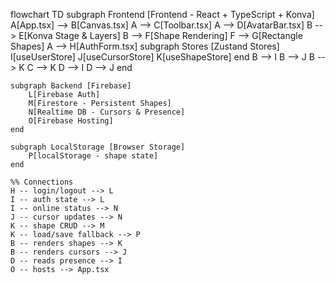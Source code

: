<!-- for what it's worth i find this artifact pretty unhelpful -->
flowchart TD
    subgraph Frontend [Frontend - React + TypeScript + Konva]
        A[App.tsx] --> B[Canvas.tsx]
        A --> C[Toolbar.tsx]
        A --> D[AvatarBar.tsx]
        B --> E[Konva Stage & Layers]
        B --> F[Shape Rendering]
        F --> G[Rectangle Shapes]
        A --> H[AuthForm.tsx]
        subgraph Stores [Zustand Stores]
            I[useUserStore] 
            J[useCursorStore]
            K[useShapeStore]
        end
        B --> I
        B --> J
        B --> K
        C --> K
        D --> I
        D --> J
    end

    subgraph Backend [Firebase]
        L[Firebase Auth]
        M[Firestore - Persistent Shapes]
        N[Realtime DB - Cursors & Presence]
        O[Firebase Hosting]
    end

    subgraph LocalStorage [Browser Storage]
        P[localStorage - shape state]
    end

    %% Connections
    H -- login/logout --> L
    I -- auth state --> L
    I -- online status --> N
    J -- cursor updates --> N
    K -- shape CRUD --> M
    K -- load/save fallback --> P
    B -- renders shapes --> K
    B -- renders cursors --> J
    D -- reads presence --> I
    O -- hosts --> App.tsx
